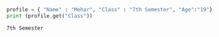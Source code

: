 

```python
profile = { "Name" : "Mehar", "Class" : "7th Semester", "Age":"19"}
print (profile.get("Class"))
```

    7th Semester
    
